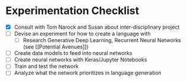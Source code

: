# Experimentation Checklist

- [x] Consult with Tom Narock and Susan about inter-disciplinary project
- [ ] Devise an experiment for how to create a language with
	- [ ] Research Generative Deep Learning, Recurrent Neural Networks (see [[Potential Avenues]])
- [ ] Create data models to feed into neural networks
- [ ] Create neural networks with Keras/Jupyter Notebooks
- [ ] Train and test the network
- [ ] Analyze what the network prioritizes in language generation